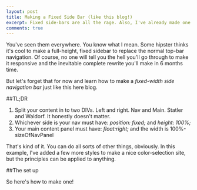 ```yaml
---
layout: post
title: Making a Fixed Side Bar (like this blog!)
excerpt: Fixed side-bars are all the rage. Also, I've already made one for this blog so I can reuse code. Double winning.
comments: true
---
```


You've seen them everywhere. You know what I mean. Some hipster thinks it's cool to make a full-height, fixed sidebar to replace the normal top-bar navigation. Of course, no one will tell you the hell you'll go through to make it responsive and the inevitable complete rewrite you'll make in 6 months time.

But let's forget that for now and learn how to make a *fixed-width side navigation bar* just like this here blog.

##TL;DR

1. Split your content in to two DIVs. Left and right. Nav and Main. Statler and Waldorf. It honestly doesn't matter.
2. Whichever side is your nav must have: _position: fixed;_ and _height: 100%;_
3. Your main content panel must have: _float:right;_ and the width is 100%-sizeOfNavPanel

That's kind of it. You can do all sorts of other things, obviously. In this example, I've added a few more styles to make a nice color-selection site, but the principles can be applied to anything.

##The set up


So here's how to make one!

